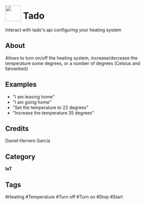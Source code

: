 # <img src="https://www.svgrepo.com/show/97494/power-on.svg" card_color="#FFA900" width="50" height="50" style="vertical-align:bottom"/> Tado
Interact with tado's api configuring your heating system

## About
Allows to turn on/off the heating system, increase/decrease the temperature some degrees, or a number of degrees (Celsius and fahrenheit)

## Examples
* "I am leaving home"
* "I am going home"
* "Set the temperature to 22 degrees"
* "Increase the temperature 35 degrees"

## Credits
Daniel Herrero García

## Category
**IoT**

## Tags
#Heating
#Temperature
#Turn off
#Turn on
#Stop
#Start

